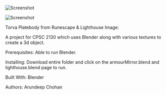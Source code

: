 ![Screenshot](https://github.com/achohan01/Summary/blob/master/TorvaPlatebody.png)

![Screenshot](https://github.com/achohan01/Summary/blob/master/LandscapeImage.png)

Torva Platebody from Runescape & Lighthouse Image:  

A project for CPSC 2130 which uses Blender along with various textures to create a 3d object.

Prerequisites:
Able to run Blender.

Installing:
Download entire folder and click on the armourMirror.blend and lighthouse.blend page to run.

Built With:
Blender

Authors:
Arundeep Chohan
